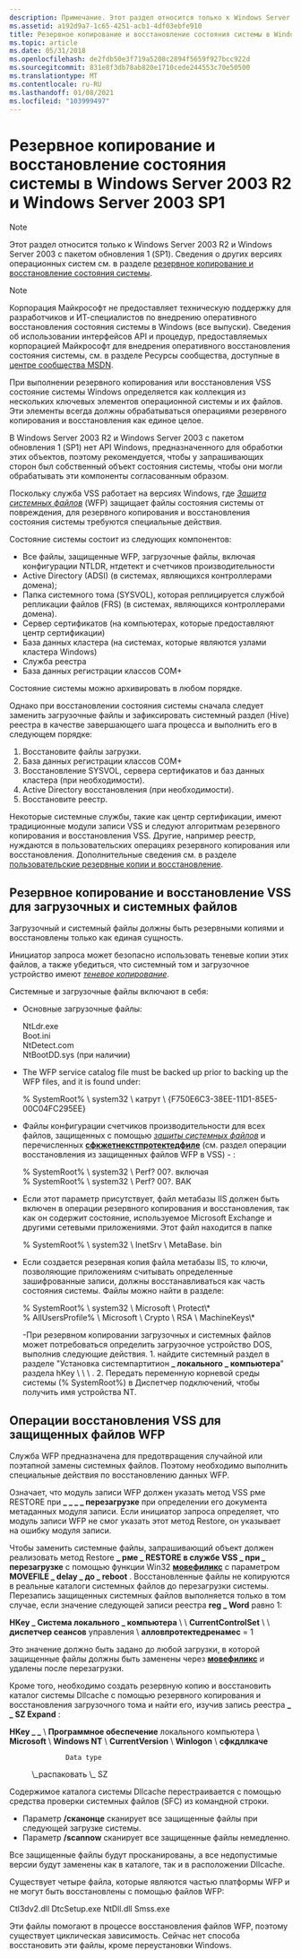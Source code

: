 ```yaml
---
description: Примечание. Этот раздел относится только к Windows Server 2003 R2 и Windows Server 2003 с пакетом обновления 1 (SP1).
ms.assetid: a192d9a7-1c65-4251-acb1-4df03ebfe910
title: Резервное копирование и восстановление состояния системы в Windows Server 2003 R2 и Windows Server 2003 SP1
ms.topic: article
ms.date: 05/31/2018
ms.openlocfilehash: de2fdb50e3f719a5208c2894f5659f927bcc922d
ms.sourcegitcommit: 831e8f3db78ab820e1710cede244553c70e50500
ms.translationtype: MT
ms.contentlocale: ru-RU
ms.lasthandoff: 01/08/2021
ms.locfileid: "103999497"
---
```

# <a name="backing-up-and-restoring-system-state-in-windows-server-2003-r2-and-windows-server-2003-sp1"></a>Резервное копирование и восстановление состояния системы в Windows Server 2003 R2 и Windows Server 2003 SP1

> [!Note]  
> Этот раздел относится только к Windows Server 2003 R2 и Windows Server 2003 с пакетом обновления 1 (SP1). Сведения о других версиях операционных систем см. в разделе [резервное копирование и восстановление состояния системы](locating-additional-system-files.md).

 

> [!Note]  
> Корпорация Майкрософт не предоставляет техническую поддержку для разработчиков и ИТ-специалистов по внедрению оперативного восстановления состояния системы в Windows (все выпуски). Сведения об использовании интерфейсов API и процедур, предоставляемых корпорацией Майкрософт для внедрения оперативного восстановления состояния системы, см. в разделе Ресурсы сообщества, доступные в [центре сообщества MSDN](https://msdn.microsoft.com/community/default.aspx).

 

При выполнении резервного копирования или восстановления VSS состояние системы Windows определяется как коллекция из нескольких ключевых элементов операционной системы и их файлов. Эти элементы всегда должны обрабатываться операциями резервного копирования и восстановления как единое целое.

В Windows Server 2003 R2 и Windows Server 2003 с пакетом обновления 1 (SP1) нет API Windows, предназначенного для обработки этих объектов, поэтому рекомендуется, чтобы у запрашивающих сторон был собственный объект состояния системы, чтобы они могли обрабатывать эти компоненты согласованным образом.

Поскольку служба VSS работает на версиях Windows, где [*Защита системных файлов*](vssgloss-s.md) (WFP) защищает файлы состояния системы от повреждения, для резервного копирования и восстановления состояния системы требуются специальные действия.

Состояние системы состоит из следующих компонентов:

-   Все файлы, защищенные WFP, загрузочные файлы, включая конфигурации NTLDR, нтдетект и счетчиков производительности
-   Active Directory (ADSI) (в системах, являющихся контроллерами домена);
-   Папка системного тома (SYSVOL), которая реплицируется службой репликации файлов (FRS) (в системах, являющихся контроллерами домена).
-   Сервер сертификатов (на компьютерах, которые предоставляют центр сертификации)
-   База данных кластера (на системах, которые являются узлами кластера Windows)
-   Служба реестра
-   База данных регистрации классов COM+

Состояние системы можно архивировать в любом порядке.

Однако при восстановлении состояния системы сначала следует заменить загрузочные файлы и зафиксировать системный раздел (Hive) реестра в качестве завершающего шага процесса и выполнить его в следующем порядке:

1.  Восстановите файлы загрузки.
2.  База данных регистрации классов COM+
3.  Восстановление SYSVOL, сервера сертификатов и баз данных кластера (при необходимости).
4.  Active Directory восстановления (при необходимости).
5.  Восстановите реестр.

Некоторые системные службы, такие как центр сертификации, имеют традиционные модули записи VSS и следуют алгоритмам резервного копирования и восстановления VSS. Другие, например реестр, нуждаются в пользовательских операциях резервного копирования или восстановления. Дополнительные сведения см. в разделе [пользовательские резервные копии и восстановление](custom-backups-and-restores.md).

## <a name="vss-backup-and-restores-of-boot-and-system-files"></a>Резервное копирование и восстановление VSS для загрузочных и системных файлов

Загрузочный и системный файлы должны быть резервными копиями и восстановлены только как единая сущность.

Инициатор запроса может безопасно использовать теневые копии этих файлов, а также убедиться, что системный том и загрузочное устройство имеют [*теневое копирование*](vssgloss-s.md).

Системные и загрузочные файлы включают в себя:

-   Основные загрузочные файлы: <dl> NtLdr.exe  
    Boot.ini  
    NtDetect.com  
    NtBootDD.sys (при наличии)  
    </dl>
-   The WFP service catalog file must be backed up prior to backing up the WFP files, and it is found under: <dl> % SystemRoot% \\ system32 \\ катрут \\ {F750E6C3-38EE-11D1-85E5-00C04FC295EE} </dl>
-   Файлы конфигурации счетчиков производительности для всех файлов, защищенных с помощью [*защиты системных файлов*](vssgloss-s.md) и перечисленных [**сфкжетнекстпротектедфиле**](/windows/win32/api/sfc/nf-sfc-sfcgetnextprotectedfile) (см. раздел операции восстановления из защищенных файлов WFP в VSS) -   : <dl> % SystemRoot% \\ system32 \\ Perf? 00?. включая  
    % SystemRoot% \\ system32 \\ Perf? 00?. BAK </dl>
-   Если этот параметр присутствует, файл метабазы IIS должен быть включен в операции резервного копирования и восстановления, так как он содержит состояние, используемое Microsoft Exchange и другими сетевыми приложениями. Этот файл находится в папке <dl> % SystemRoot% \\ system32 \\ InetSrv \\ MetaBase. bin </dl>
-   Если создается резервная копия файла метабазы IIS, то ключи, позволяющие приложениям считывать определенные зашифрованные записи, должны восстанавливаться как часть состояния системы. Файлы можно найти в разделе: <dl> % SystemRoot% \\ system32 \\ Microsoft \\ Protect\\\*  
    % AllUsersProfile% \\ Microsoft \\ Crypto \\ RSA \\ MachineKeys\\\* </dl>
-При резервном копировании загрузочных и системных файлов может потребоваться определить загрузочное устройство DOS, выполнив следующие действия. 1. найдите системный раздел в разделе "Установка системпартитион **\_ локального \_ компьютера**" раздела hKey \\  \\  \\ .
    2.  Передать переменную корневой среды системы (% SystemRoot%) в Диспетчер подключений, чтобы получить имя устройства NT.

## <a name="vss-restore-operations-of-wfp-protected-files"></a>Операции восстановления VSS для защищенных файлов WFP

Служба WFP предназначена для предотвращения случайной или поэтапной замены системных файлов. Поэтому необходимо выполнить специальные действия по восстановлению данных WFP.

Означает, что модуль записи WFP должен указать метод VSS рме RESTORE при **\_ \_ \_ \_ перезагрузке** при определении его документа метаданных модуля записи. Если инициатор запроса определяет, что модуль записи WFP не смог указать этот метод Restore, он указывает на ошибку модуля записи.

Чтобы заменить системные файлы, запрашивающий объект должен реализовать метод Restore **\_ рме \_ RESTORE в службе VSS \_ при \_ перезагрузке** с помощью функции Win32 [**мовефиликс**](/windows/win32/api/winbase/nf-winbase-movefileexa) с параметром **MOVEFILE \_ delay \_ до \_ reboot** . Восстановленные файлы не копируются в реальные каталоги системных файлов до перезагрузки системы. Перезапись защищенных системных файлов выполняется только в том случае, если значение следующей записи реестра **reg \_ Word** равно 1:

**HKey \_ Система локального \_ компьютера** \\  \\ **CurrentControlSet** \\  \\ **диспетчер сеансов** управления \\ **алловпротектедренамес** = 1

Это значение должно быть задано до любой загрузки, в которой защищенные файлы должны быть заменены через [**мовефиликс**](/windows/win32/api/winbase/nf-winbase-movefileexa) и удалены после перезагрузки.

Кроме того, необходимо создать резервную копию и восстановить каталог системы Dllcache с помощью резервного копирования и восстановления загрузочного тома и найти его, изучив запись реестра **\_ \_ SZ Expand** :

**HKey \_ \_** \\ **Программное обеспечение** локального компьютера \\ **Microsoft** \\ **Windows NT** \\ **CurrentVersion** \\ **Winlogon** \\ **сфкдллкаче**<dl> <dt>

                  Data type
</dt> <dd>                  \_распаковать \_ SZ</dd> </dl>

Содержимое каталога системы Dllcache перестраивается с помощью средства проверки системных файлов (SFC) из командной строки.

-   Параметр **/сканонце** сканирует все защищенные файлы при следующей загрузке системы.
-   Параметр **/scannow** сканирует все защищенные файлы немедленно.

Все защищенные файлы будут просканированы, а все недопустимые версии будут заменены как в каталоге, так и в расположении Dllcache.

Существует четыре файла, которые являются частью платформы WFP и не могут быть восстановлены с помощью файлов WFP:

<dl> Ctl3dv2.dll  
DtcSetup.exe  
NtDll.dll  
Smss.exe  
</dl>

Эти файлы помогают в процессе восстановления файлов WFP, поэтому существует циклическая зависимость. Сейчас нет способа восстановить эти файлы, кроме переустановки Windows.

 

 
